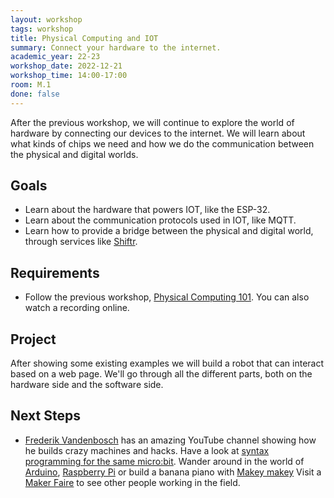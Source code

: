 ```yaml
---
layout: workshop
tags: workshop
title: Physical Computing and IOT
summary: Connect your hardware to the internet.
academic_year: 22-23
workshop_date: 2022-12-21
workshop_time: 14:00-17:00
room: M.1
done: false
---
```


After the previous workshop, we will continue to explore the world of hardware by connecting our devices to the internet. We will learn about what kinds of chips we need and how we do the communication between the physical and digital worlds.

## Goals

- Learn about the hardware that powers IOT, like the ESP-32.
- Learn about the communication protocols used in IOT, like MQTT.
- Learn how to provide a bridge between the physical and digital world, through services like [Shiftr](https://shiftr.io/).

## Requirements

- Follow the previous workshop, [Physical Computing 101](/workshops/22-23-physical-computing-101/). You can also watch a recording online.

## Project

After showing some existing examples we will build a robot that can interact based on a web page. We'll go through all the different parts, both on the hardware side and the software side.

## Next Steps

- [Frederik Vandenbosch](https://www.youtube.com/channel/UCQ45WW31610DQ3Vn7f4mpNw) has an amazing YouTube channel showing how he builds crazy machines and hacks.
  Have a look at [syntax programming for the same micro:bit](https://microbit-micropython.readthedocs.io/en/v1.0.1/microbit_micropython_api.html).
  Wander around in the world of [Arduino](https://www.arduino.cc/), [Raspberry Pi](https://projects.raspberrypi.org/en/projects/raspberry-pi-getting-started) or build a banana piano with [Makey makey](https://makeymakey.com/)
  Visit a [Maker Faire](https://makerfaire.com/) to see other people working in the field.
